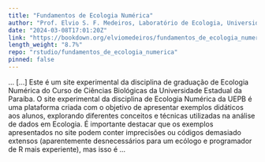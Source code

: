 ```yaml
---
title: "Fundamentos de Ecologia Numérica"
author: "Prof. Elvio S. F. Medeiros, Laboratório de Ecologia, Universidade Estadual da Paraíba, Campus V, João Pessoa, PB"
date: "2024-03-08T17:01:20Z"
link: "https://bookdown.org/elviomedeiros/fundamentos_de_ecologia_numerica/"
length_weight: "8.7%"
repo: "rstudio/fundamentos_de_ecologia_numerica"
pinned: false
---
```


… [...] Este é um site experimental da disciplina de graduação de Ecologia Numérica do Curso de Ciências Biológicas da Universidade Estadual da Paraíba. O site experimental da disciplina de Ecologia Numérica da UEPB é uma plataforma criada com o objetivo de apresentar exemplos didáticos aos alunos, explorando diferentes conceitos e técnicas utilizadas na análise de dados em Ecologia. É importante destacar que os exemplos apresentados no site podem conter imprecisões ou códigos demasiado extensos (aparentemente desnecessários para um ecólogo e programador de R mais experiente), mas isso é ...
